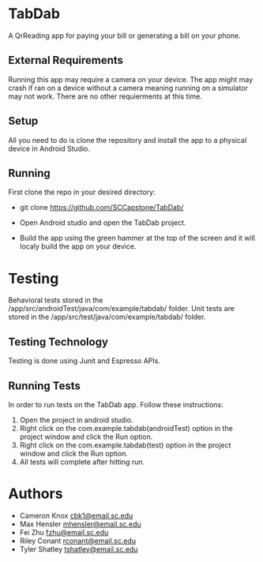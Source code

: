 # TabDab
A QrReading app for paying your bill or generating a bill on your phone.

## External Requirements
Running this app may require a camera on your device. The app might may crash if ran on a device without a camera meaning running on a simulator may not work. There are no other requierments at this time.

## Setup
All you need to do is clone the repository and install the app to a physical device in Android Studio.

## Running
First clone the repo in your desired directory:
 * git clone https://github.com/SCCapstone/TabDab/
 
 * Open Android studio and open the TabDab project.
 
 * Build the app using the green hammer at the top of the screen
   and it will localy build the app on your device.

# Testing
Behavioral tests stored in the /app/src/androidTest/java/com/example/tabdab/ folder.
Unit tests are stored in the /app/src/test/java/com/example/tabdab/ folder.

## Testing Technology
Testing is done using Junit and Espresso APIs.

## Running Tests
In order to run tests on the TabDab app. Follow these instructions:
1. Open the project in android studio.
2. Right click on the com.example.tabdab(androidTest) option in the project window and click the Run option.
3. Right click on the com.example.tabdab(test) option in the project window and click the Run option.
4. All tests will complete after hitting run.

# Authors
* Cameron Knox cbk1@email.sc.edu
* Max Hensler mhensler@email.sc.edu
* Fei Zhu fzhu@email.sc.edu
* Riley Conant rconant@email.sc.edu
* Tyler Shatley tshatley@email.sc.edu

